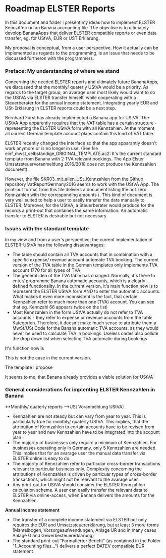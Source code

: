# Roadmap ELSTER Reports

In this document and folder I present my ideas how to implement ELSTER Kennziffern in an Banana accounting file. The objective is to ultimately devolop BananaApps that deliver ELSTER compatible reports or even data transfer, eg. for UStVA, EÜR or UST Erklärung.

My proposal is conceptual, from a user perspective. How it actually can be implemented as regards to the programming, is an issue that needs to be discussed furtheron with the programmers.

### Preface: My understanding of where we stand
Concerning the needed ELSTER reports and ultimately future BananaApps, we discussed that the monthly/ quaterly UStVA would be a priority. As regards to the target group, an avarage user most likely would want to do the UStVA via ELSTER transfer himself, while cooperating with a Steuerberater for the annual income statement. Integrating yearly EÜR and USt-Erklärung in ELSTER reports could be a next step.

Bernhard Fürst has already implemented a Banana app for UStVA. The UStVA App apparently requires that the VAT table has a certain structure - representing the ELSTER UStVA form with all Kennzahlen. At the moment, all current German template account plans contain this kind of VAT table.

ELSTER recently changed the interface so that the app apparantly doesn't work anymore or is no longer in use. (See file einf_mwst_selbständige_ORIGINAL_TEMPLATE.ac2: It's the current standard template from Banana with 2 TVA relevant bookings. The App Elster Umsatzsteuervoranmeldung 2016/2018 does not produce the Kennzahlen document).

However, the file SKR03_mit_allen_USt_Kennzahlen from the Github repository VatReportGermany2016 seems to work with the UStVA App. The print-out format from this file delivers a document listing the not zero Kennzahlen with the corresponding amounts (. This kind of document is very well suited to help a user to easily transfer the data manually to ELSTER. Moreover, for the UStVA, a Steuerberater would produce for the records a print-out that containes the same information. An automatic transfer to ELSTER is desirable but not necessary. 

### Issues with the standard template
In my view and from a user's perspective, the current implementation of ELSTER-UStVA has the following disadvantages:   

* The table should contain all TVA accounts that in combination with a specific expense/ revenue account automate TVA booking. The current version of the TVA table in the German templates only implements TVA account 1770 for all types of TVA
* The general idea of the TVA table has changed. Normally, it's there to enter/ programme Banana automatic accounts, which is a clearly defined functionality. In the current version, it's main function now is to represent the ELSTER UStVA form AND to enter the automatic accounts. What makes it even more inconsistent is the fact, that certain Kennzahlen refer to much more than one (TVA) account. You can see that eg. Kennzahl 66 appears twice on the list)
* Most Kennzahlen in the form UStVA actually do not refer to TVA accounts - they refer to expense or revenue accounts from the table Kategorien. Therefore, it doesn't make much sense to attribute them a MwSt/USt Code for the Banana automatic TVA accounts, as they would never be used to calculate TVA in bookings. Useless codes also pollute the drop down list when selecting TVA automatic during bookings


It's function now is 



This is not the case in the current version.



The template I propose 


It seems to me, that Banana already provides a viable solution for UStVA
### General considerations for implenting ELSTER Kennzahlen in Banana
**Monthly/ quaterly reports -->USt Voranmeldung UStVA)  

* Kennzahlen are not steady but can vary from year to year. This is particularly true for monthly/ quaterly UStVA. This implies, that the attribution of Kennzahlen to certain accounts have to be revised from year to year and new Kennzahlen have to be integrated into the account plan
* The majority of businesses only require a minimum of Kennzahlen. For businesses operating only in Germany, only 5 Kennzahlen are needed. This implies that for an avarage user the manual data transfer via ELSTER online is easy to do
* The majority of Kennzahlen refer to particular cross-border transactions relevant to particular business only. Complexity concerning the attributions of Kennzahlen is driven by particuar types of cross-border transactions, which might not be relevant to the avarage user  
* Any print-out for UStVA should consider the ELSTER Kennzahlen calculation scheme. A user can easily transfer the relevant data to ELSTER via online-access, when Banana delivers the amounts for the Kennzahlen. 

**Annual income statement**  
* The transfer of a complete income statement via ELSTER not only requires the EÜR and Umsatzsteuererklärung, but at least 3 more forms (Mantelbogen, Vorsorgeaufwendungen, Anlage UR and in many cases Anlage G and Gewerbesteuererklärung)
* The standard print-out "Formatierter Bericht" (as contained in the Folder "1_Accounting files...") delivers a perfect DATEV compatible EÜR statement
